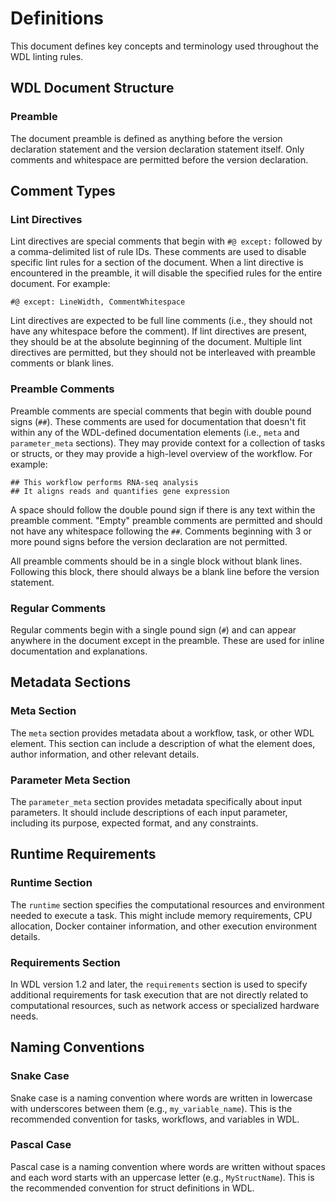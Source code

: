 # Definitions

This document defines key concepts and terminology used throughout the WDL linting rules.

## WDL Document Structure

### Preamble

The document preamble is defined as anything before the version declaration statement and the version declaration statement itself. Only comments and whitespace are permitted before the version declaration.

## Comment Types

### Lint Directives

Lint directives are special comments that begin with `#@ except:` followed by a comma-delimited list of rule IDs. These comments are used to disable specific lint rules for a section of the document. When a lint directive is encountered in the preamble, it will disable the specified rules for the entire document. For example:

```wdl
#@ except: LineWidth, CommentWhitespace
```

Lint directives are expected to be full line comments (i.e., they should not have any whitespace before the comment). If lint directives are present, they should be at the absolute beginning of the document. Multiple lint directives are permitted, but they should not be interleaved with preamble comments or blank lines.

### Preamble Comments

Preamble comments are special comments that begin with double pound signs (`##`). These comments are used for documentation that doesn't fit within any of the WDL-defined documentation elements (i.e., `meta` and `parameter_meta` sections). They may provide context for a collection of tasks or structs, or they may provide a high-level overview of the workflow. For example:

```wdl
## This workflow performs RNA-seq analysis
## It aligns reads and quantifies gene expression
```

A space should follow the double pound sign if there is any text within the preamble comment. "Empty" preamble comments are permitted and should not have any whitespace following the `##`. Comments beginning with 3 or more pound signs before the version declaration are not permitted.

All preamble comments should be in a single block without blank lines. Following this block, there should always be a blank line before the version statement.

### Regular Comments

Regular comments begin with a single pound sign (`#`) and can appear anywhere in the document except in the preamble. These are used for inline documentation and explanations.

## Metadata Sections

### Meta Section

The `meta` section provides metadata about a workflow, task, or other WDL element. This section can include a description of what the element does, author information, and other relevant details.

### Parameter Meta Section

The `parameter_meta` section provides metadata specifically about input parameters. It should include descriptions of each input parameter, including its purpose, expected format, and any constraints.

## Runtime Requirements

### Runtime Section

The `runtime` section specifies the computational resources and environment needed to execute a task. This might include memory requirements, CPU allocation, Docker container information, and other execution environment details.

### Requirements Section

In WDL version 1.2 and later, the `requirements` section is used to specify additional requirements for task execution that are not directly related to computational resources, such as network access or specialized hardware needs.

## Naming Conventions

### Snake Case

Snake case is a naming convention where words are written in lowercase with underscores between them (e.g., `my_variable_name`). This is the recommended convention for tasks, workflows, and variables in WDL.

### Pascal Case

Pascal case is a naming convention where words are written without spaces and each word starts with an uppercase letter (e.g., `MyStructName`). This is the recommended convention for struct definitions in WDL. 